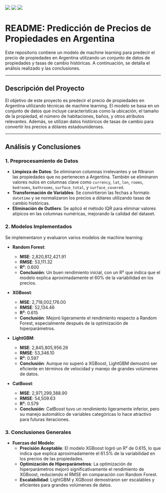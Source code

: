 <img src="https://img.shields.io/badge/Python-FFD43B?style=for-the-badge&logo=python&logoColor=blue"/> <img src="https://img.shields.io/badge/Jupyter-F37626.svg?&style=for-the-badge&logo=Jupyter&logoColor=white"/> <img src="https://img.shields.io/badge/Pandas-2C2D72?style=for-the-badge&logo=pandas&logoColor=white"/>

# README: Predicción de Precios de Propiedades en Argentina

Este repositorio contiene un modelo de machine learning para predecir el precio de propiedades en Argentina utilizando un conjunto de datos de propiedades y tasas de cambio históricas. A continuación, se detalla el análisis realizado y las conclusiones.

---

## **Descripción del Proyecto**

El objetivo de este proyecto es predecir el precio de propiedades en Argentina utilizando técnicas de machine learning. El modelo se basa en un conjunto de datos que incluye características como la ubicación, el tamaño de la propiedad, el número de habitaciones, baños, y otros atributos relevantes. Además, se utilizan datos históricos de tasas de cambio para convertir los precios a dólares estadounidenses.

---

## **Análisis y Conclusiones**

### **1. Preprocesamiento de Datos**
- **Limpieza de Datos**: Se eliminaron columnas irrelevantes y se filtraron las propiedades que no pertenecen a Argentina. También se eliminaron valores nulos en columnas clave como `currency`, `lat`, `lon`, `rooms`, `bedrooms`, `bathrooms`, `surface_total`, y `surface_covered`.
- **Transformación de Variables**: Se convirtieron las fechas a formato `datetime` y se normalizaron los precios a dólares utilizando tasas de cambio históricas.
- **Eliminación de Outliers**: Se aplicó el método IQR para eliminar valores atípicos en las columnas numéricas, mejorando la calidad del dataset.

### **2. Modelos Implementados**
Se implementaron y evaluaron varios modelos de machine learning:

- **Random Forest**: 
  - **MSE**: 2,820,812,421.91
  - **RMSE**: 53,111.32
  - **R²**: 0.600
  - **Conclusión**: Un buen rendimiento inicial, con un R² que indica que el modelo explica aproximadamente el 60% de la variabilidad en los precios.

- **XGBoost**:
  - **MSE**: 2,718,002,176.00
  - **RMSE**: 52,134.46
  - **R²**: 0.615
  - **Conclusión**: Mejoró ligeramente el rendimiento respecto a Random Forest, especialmente después de la optimización de hiperparámetros.

- **LightGBM**:
  - **MSE**: 2,845,805,956.26
  - **RMSE**: 53,346.10
  - **R²**: 0.597
  - **Conclusión**: Aunque no superó a XGBoost, LightGBM demostró ser eficiente en términos de velocidad y manejo de grandes volúmenes de datos.

- **CatBoost**:
  - **MSE**: 2,971,299,388.90
  - **RMSE**: 54,509.63
  - **R²**: 0.579
  - **Conclusión**: CatBoost tuvo un rendimiento ligeramente inferior, pero su manejo automático de variables categóricas lo hace atractivo para futuras iteraciones.

### **3. Conclusiones Generales**
- **Fuerzas del Modelo**:
  - **Precisión Aceptable**: El modelo XGBoost logró un R² de 0.615, lo que indica que explica aproximadamente el 61.5% de la variabilidad en los precios de las propiedades.
  - **Optimización de Hiperparámetros**: La optimización de hiperparámetros mejoró significativamente el rendimiento de XGBoost, reduciendo el RMSE en comparación con Random Forest.
  - **Escalabilidad**: LightGBM y XGBoost demostraron ser escalables y eficientes para grandes volúmenes de datos.
